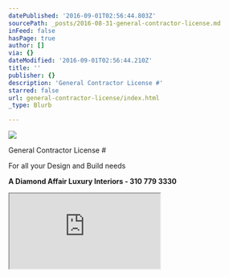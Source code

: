 ```yaml
---
datePublished: '2016-09-01T02:56:44.803Z'
sourcePath: _posts/2016-08-31-general-contractor-license.md
inFeed: false
hasPage: true
author: []
via: {}
dateModified: '2016-09-01T02:56:44.210Z'
title: ''
publisher: {}
description: 'General Contractor License #'
starred: false
url: general-contractor-license/index.html
_type: Blurb

---
```

![](https://the-grid-user-content.s3-us-west-2.amazonaws.com/7abfe11a-d138-4e24-a89a-eefe48da1e47.jpg)

General Contractor License \#

For all your Design and Build needs

**A Diamond Affair Luxury Interiors - 310 779 3330**

<iframe src="https://the-grid.github.io/ed-userhtml/?g=eJytVO1q2zAU_d-nuNXIbJPabpItrEnsUtKNbnRjBAaD0oEqX9dqZclISr2s67v0Wfpkk2Mv_WCDDqZfOrpf59570NbW1mw7DKGu62gwHDElLWU2V7qMmCrBMM0rC2d4zqWBAjVCGKYupjPYVYUJsfjdxhf0iravJL2iGgzqK84wUyXlMiF_LkCm0PjmulxgnnjeFKxewfXvh5rLTNWRVVUkFKOWKxkVGvMp3ICDrPBR6wCub9o0LP9gjpSxkIDvk8LaykwIJAlkii1LlPY-S6WVVUyJAPah84xjApMWNPdgeh9Wa27RX0o0jFbok95o3g3AaJZ4BPr3tfuPO3eYxFwysczQxEjN6uvhx6jkMrowXjs_78n8vN7orasQt8gBEjgy3UhQMpXhl8X7uSorJR07v7VEGitBGfqxP_NPvqWn_SANYn6-43lBsDF6veHY2_FOegefDudHB4veqfc_G70wzWbD4WC8N34zdi3uu20lpN9S7JN_6njW4UZvVfpZ1U5-GZytYEaBCWpMQnKlLOpjLi8HIwKWW-Hk6GQ2b2X2zpEhUKw5dHv9iw7Tx0GzmKZ3tz_vbl0pY1dN1txZQ8N_4MSUVIht7savLZV26mSk9OTF7vo8eIemyzBDpvRadJOlzFALLvGB04b1sVKXBgS_RKgKbgouz_dhgY0fcLv9rDZik0uso6qo9k3y2By-Hr5soFZiMNgbDV4lXaa4cwrXXpvVFbYUm4C93aRl0hvu0rOlQQIaRUKkypUQqiZpR3RtbIY3i6v0GR8Lyuzht_Lk_AKHmIl7" style=""></iframe>